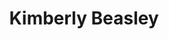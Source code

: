 ---
title: Kimberly Beasley
featured_image: 
featured_image_attr: 
featured_image_attr_link: 
featured_image_alt: 
featured_image_caption: 
Socials:
  Facebook: kimberly.s.beasley
  Twitter: 
  Instagram: ksbsoprano
  LinkedIn: kimberly-eckel-beasley-82020947
  IBDB: 
  IMDb:
  Website: https://kimberlybeasley.com/
---